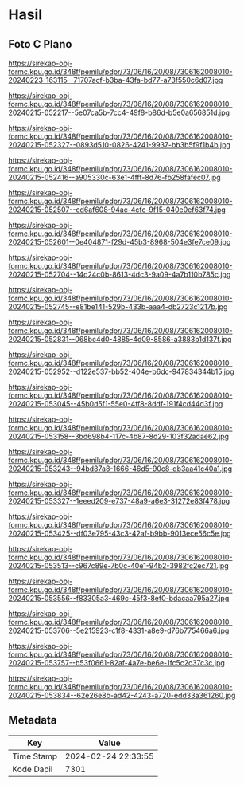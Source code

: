 # Hasil

## Foto C Plano

https://sirekap-obj-formc.kpu.go.id/348f/pemilu/pdpr/73/06/16/20/08/7306162008010-20240223-163115--71707acf-b3ba-43fa-bd77-a73f550c6d07.jpg

https://sirekap-obj-formc.kpu.go.id/348f/pemilu/pdpr/73/06/16/20/08/7306162008010-20240215-052217--5e07ca5b-7cc4-49f8-b86d-b5e0a656851d.jpg

https://sirekap-obj-formc.kpu.go.id/348f/pemilu/pdpr/73/06/16/20/08/7306162008010-20240215-052327--0893d510-0826-4241-9937-bb3b5f9f1b4b.jpg

https://sirekap-obj-formc.kpu.go.id/348f/pemilu/pdpr/73/06/16/20/08/7306162008010-20240215-052416--a905330c-63e1-4fff-8d76-fb258fafec07.jpg

https://sirekap-obj-formc.kpu.go.id/348f/pemilu/pdpr/73/06/16/20/08/7306162008010-20240215-052507--cd6af608-94ac-4cfc-9f15-040e0ef63f74.jpg

https://sirekap-obj-formc.kpu.go.id/348f/pemilu/pdpr/73/06/16/20/08/7306162008010-20240215-052601--0e404871-f29d-45b3-8968-504e3fe7ce09.jpg

https://sirekap-obj-formc.kpu.go.id/348f/pemilu/pdpr/73/06/16/20/08/7306162008010-20240215-052704--14d24c0b-8613-4dc3-9a09-4a7b110b785c.jpg

https://sirekap-obj-formc.kpu.go.id/348f/pemilu/pdpr/73/06/16/20/08/7306162008010-20240215-052745--e81be141-529b-433b-aaa4-db2723c1217b.jpg

https://sirekap-obj-formc.kpu.go.id/348f/pemilu/pdpr/73/06/16/20/08/7306162008010-20240215-052831--068bc4d0-4885-4d09-8586-a3883b1d137f.jpg

https://sirekap-obj-formc.kpu.go.id/348f/pemilu/pdpr/73/06/16/20/08/7306162008010-20240215-052952--d122e537-bb52-404e-b6dc-947834344b15.jpg

https://sirekap-obj-formc.kpu.go.id/348f/pemilu/pdpr/73/06/16/20/08/7306162008010-20240215-053045--45b0d5f1-55e0-4ff8-8ddf-191f4cd44d3f.jpg

https://sirekap-obj-formc.kpu.go.id/348f/pemilu/pdpr/73/06/16/20/08/7306162008010-20240215-053158--3bd698b4-117c-4b87-8d29-103f32adae62.jpg

https://sirekap-obj-formc.kpu.go.id/348f/pemilu/pdpr/73/06/16/20/08/7306162008010-20240215-053243--94bd87a8-1666-46d5-90c8-db3aa41c40a1.jpg

https://sirekap-obj-formc.kpu.go.id/348f/pemilu/pdpr/73/06/16/20/08/7306162008010-20240215-053327--1eeed209-e737-48a9-a6e3-31272e83f478.jpg

https://sirekap-obj-formc.kpu.go.id/348f/pemilu/pdpr/73/06/16/20/08/7306162008010-20240215-053425--df03e795-43c3-42af-b9bb-9013ece56c5e.jpg

https://sirekap-obj-formc.kpu.go.id/348f/pemilu/pdpr/73/06/16/20/08/7306162008010-20240215-053513--c967c89e-7b0c-40e1-94b2-3982fc2ec721.jpg

https://sirekap-obj-formc.kpu.go.id/348f/pemilu/pdpr/73/06/16/20/08/7306162008010-20240215-053556--f83305a3-469c-45f3-8ef0-bdacaa795a27.jpg

https://sirekap-obj-formc.kpu.go.id/348f/pemilu/pdpr/73/06/16/20/08/7306162008010-20240215-053706--5e215923-c1f8-4331-a8e9-d76b775466a6.jpg

https://sirekap-obj-formc.kpu.go.id/348f/pemilu/pdpr/73/06/16/20/08/7306162008010-20240215-053757--b53f0661-82af-4a7e-be6e-1fc5c2c37c3c.jpg

https://sirekap-obj-formc.kpu.go.id/348f/pemilu/pdpr/73/06/16/20/08/7306162008010-20240215-053834--62e26e8b-ad42-4243-a720-edd33a361260.jpg


## Metadata

| Key        | Value               |
| ---------- | ------------------- |
| Time Stamp | 2024-02-24 22:33:55 |
| Kode Dapil | 7301                |



